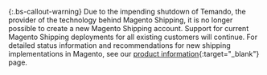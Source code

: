 
{:.bs-callout-warning}
Due to the impending shutdown of Temando, the provider of the technology behind Magento Shipping, it is no longer possible to create a new Magento Shipping account. Support for current  Magento Shipping deployments for all existing customers will continue. For detailed status information and recommendations for new shipping implementations in Magento, see our [product information](https://magento.com/shipping){:target="_blank"}  page.
